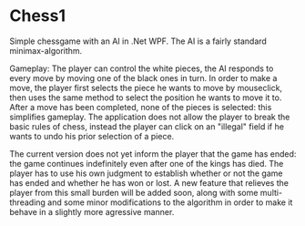 # Chess1
Simple chessgame with an AI in .Net WPF. 
The AI is a fairly standard minimax-algorithm.

Gameplay: The player can control the white pieces, the AI responds to every move by moving one of the black ones in turn. 
In order to make a move, the player first selects the piece he wants to move by mouseclick, then uses the same method to select the position he wants to move it to. 
After a move has been completed, none of the pieces is selected: this simplifies gameplay. 
The application does not allow the player to break the basic rules of chess, instead the player can click on an "illegal" field if he wants to undo his prior selection of a piece.

The current version does not yet inform the player that the game has ended: the game continues indefinitely even after one of the kings has died. The player has to use his own judgment to establish whether or not the game has ended and whether he has won or lost. 
A new feature that relieves the player from this small burden will be added soon, along with some multi-threading and some minor modifications to the algorithm in order to make it behave in a slightly more agressive manner.
